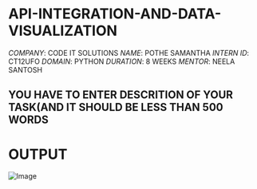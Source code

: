 # API-INTEGRATION-AND-DATA-VISUALIZATION
*COMPANY*:   CODE IT SOLUTIONS
*NAME*:      POTHE SAMANTHA
*INTERN ID*:  CT12UFO
*DOMAIN*:     PYTHON
*DURATION*:   8 WEEKS
*MENTOR*:    NEELA SANTOSH
## YOU HAVE TO ENTER DESCRITION OF YOUR TASK(AND IT SHOULD BE LESS THAN 500 WORDS
# OUTPUT
![Image](https://github.com/user-attachments/assets/a7f8a43e-82e0-4357-87dc-b53d1dca2912)
